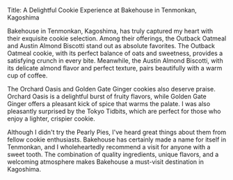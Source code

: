 Title: A Delightful Cookie Experience at Bakehouse in Tenmonkan, Kagoshima

Bakehouse in Tenmonkan, Kagoshima, has truly captured my heart with their exquisite cookie selection. Among their offerings, the Outback Oatmeal and Austin Almond Biscotti stand out as absolute favorites. The Outback Oatmeal cookie, with its perfect balance of oats and sweetness, provides a satisfying crunch in every bite. Meanwhile, the Austin Almond Biscotti, with its delicate almond flavor and perfect texture, pairs beautifully with a warm cup of coffee.

The Orchard Oasis and Golden Gate Ginger cookies also deserve praise. Orchard Oasis is a delightful burst of fruity flavors, while Golden Gate Ginger offers a pleasant kick of spice that warms the palate. I was also pleasantly surprised by the Tokyo Tidbits, which are perfect for those who enjoy a lighter, crispier cookie.

Although I didn't try the Pearly Pies, I've heard great things about them from fellow cookie enthusiasts. Bakehouse has certainly made a name for itself in Tenmonkan, and I wholeheartedly recommend a visit for anyone with a sweet tooth. The combination of quality ingredients, unique flavors, and a welcoming atmosphere makes Bakehouse a must-visit destination in Kagoshima.